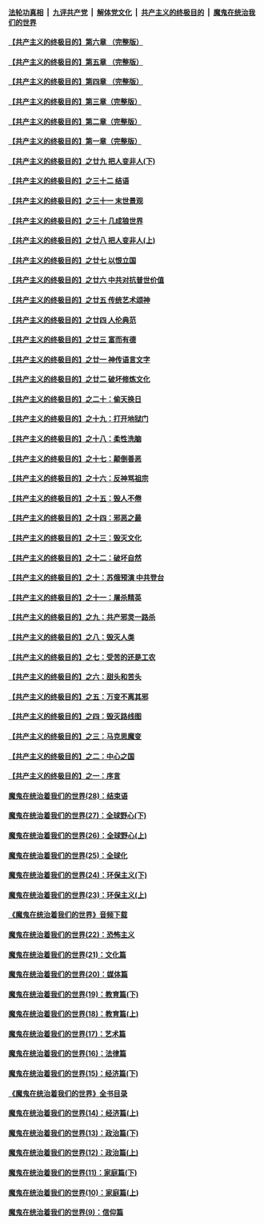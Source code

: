 ####  [法轮功真相](../../../../basic/blob/master/README.md?t=01092326) &nbsp;|&nbsp; [九评共产党](../../../../9ping.md/blob/master/README.md?t=01092326) &nbsp;|&nbsp; [解体党文化](../../../../jtdwh.md/blob/master/README.md?t=01092326)  &nbsp;|&nbsp; [共产主义的终极目的](../../../../gczydzjmd.md/blob/master/README.md?t=01092326) &nbsp;|&nbsp; [魔鬼在统治我们的世界](../../../../mgztzwmdsj.md/blob/master/README.md?t=01092326) 

#### [【共产主义的终极目的】第六章 （完整版）](../pages/nsc422/n11428913.md?t=01092326) 

#### [【共产主义的终极目的】第五章 （完整版）](../pages/nsc422/n11428912.md?t=01092326) 

#### [【共产主义的终极目的】第四章 （完整版）](../pages/nsc422/n11428907.md?t=01092326) 

#### [【共产主义的终极目的】第三章（完整版）](../pages/nsc422/n11428848.md?t=01092326) 

#### [【共产主义的终极目的】第二章（完整版）](../pages/nsc422/n11428831.md?t=01092326) 

#### [【共产主义的终极目的】第一章（完整版）](../pages/nsc422/n11417651.md?t=01092326) 

#### [【共产主义的终极目的】之廿九 把人变非人(下)](../pages/nsc422/n11344140.md?t=01092326) 

#### [【共产主义的终极目的】之三十二 结语](../pages/nsc422/n11360535.md?t=01092326) 

#### [【共产主义的终极目的】之三十一 末世景观](../pages/nsc422/n11351129.md?t=01092326) 

#### [【共产主义的终极目的】之三十 几成狼世界](../pages/nsc422/n11348280.md?t=01092326) 

#### [【共产主义的终极目的】之廿八 把人变非人(上)](../pages/nsc422/n11340492.md?t=01092326) 

#### [【共产主义的终极目的】之廿七 以恨立国](../pages/nsc422/n11336944.md?t=01092326) 

#### [【共产主义的终极目的】之廿六 中共对抗普世价值](../pages/nsc422/n11324785.md?t=01092326) 

#### [【共产主义的终极目的】之廿五 传统艺术颂神](../pages/nsc422/n11296396.md?t=01092326) 

#### [【共产主义的终极目的】之廿四 人伦典范](../pages/nsc422/n11296397.md?t=01092326) 

#### [【共产主义的终极目的】之廿三 富而有德](../pages/nsc422/n11283598.md?t=01092326) 

#### [【共产主义的终极目的】之廿一 神传语言文字](../pages/nsc422/n11263265.md?t=01092326) 

#### [【共产主义的终极目的】之廿二 破坏修炼文化](../pages/nsc422/n11245728.md?t=01092326) 

#### [【共产主义的终极目的】之二十：偷天换日](../pages/nsc422/n11238846.md?t=01092326) 

#### [【共产主义的终极目的】之十九：打开地狱门](../pages/nsc422/n11206376.md?t=01092326) 

#### [【共产主义的终极目的】之十八：柔性洗脑](../pages/nsc422/n11199994.md?t=01092326) 

#### [【共产主义的终极目的】之十七：颠倒善恶](../pages/nsc422/n11179782.md?t=01092326) 

#### [【共产主义的终极目的】之十六：反神骂祖宗](../pages/nsc422/n11166798.md?t=01092326) 

#### [【共产主义的终极目的】之十五：毁人不倦](../pages/nsc422/n11166792.md?t=01092326) 

#### [【共产主义的终极目的】之十四：邪恶之最](../pages/nsc422/n11150249.md?t=01092326) 

#### [【共产主义的终极目的】之十三：毁灭文化](../pages/nsc422/n11135227.md?t=01092326) 

#### [【共产主义的终极目的】之十二：破坏自然](../pages/nsc422/n11135214.md?t=01092326) 

#### [【共产主义的终极目的】之十：苏俄预演 中共登台](../pages/nsc422/n11118424.md?t=01092326) 

#### [【共产主义的终极目的】之十一：屠杀精英](../pages/nsc422/n11118442.md?t=01092326) 

#### [【共产主义的终极目的】之九：共产邪灵一路杀](../pages/nsc422/n11114139.md?t=01092326) 

#### [【共产主义的终极目的】之八：毁灭人类](../pages/nsc422/n11108503.md?t=01092326) 

#### [【共产主义的终极目的】之七：受苦的还是工农](../pages/nsc422/n11101809.md?t=01092326) 

#### [【共产主义的终极目的】之六：甜头和苦头](../pages/nsc422/n11096971.md?t=01092326) 

#### [【共产主义的终极目的】之五：万变不离其邪](../pages/nsc422/n11091285.md?t=01092326) 

#### [【共产主义的终极目的】之四：毁灭路线图](../pages/nsc422/n11086284.md?t=01092326) 

#### [【共产主义的终极目的】之三：马克思魔变](../pages/nsc422/n11061941.md?t=01092326) 

#### [【共产主义的终极目的】之二：中心之国](../pages/nsc422/n11047728.md?t=01092326) 

#### [【共产主义的终极目的】之一：序言](../pages/nsc422/n11086077.md?t=01092326) 

#### [魔鬼在统治着我们的世界(28)：结束语](../pages/nsc422/n10936246.md?t=01092326) 

#### [魔鬼在统治着我们的世界(27)：全球野心(下)](../pages/nsc422/n10928319.md?t=01092326) 

#### [魔鬼在统治着我们的世界(26)：全球野心(上)](../pages/nsc422/n10900318.md?t=01092326) 

#### [魔鬼在统治着我们的世界(25)：全球化](../pages/nsc422/n10788205.md?t=01092326) 

#### [魔鬼在统治着我们的世界(24)：环保主义(下)](../pages/nsc422/n10695307.md?t=01092326) 

#### [魔鬼在统治着我们的世界(23)：环保主义(上)](../pages/nsc422/n10688613.md?t=01092326) 

#### [《魔鬼在统治着我们的世界》音频下载](../pages/nsc422/n10635553.md?t=01092326) 

#### [魔鬼在统治着我们的世界(22)：恐怖主义](../pages/nsc422/n10614727.md?t=01092326) 

#### [魔鬼在统治着我们的世界(21)：文化篇](../pages/nsc422/n10597706.md?t=01092326) 

#### [魔鬼在统治着我们的世界(20)：媒体篇](../pages/nsc422/n10586579.md?t=01092326) 

#### [魔鬼在统治着我们的世界(19)：教育篇(下)](../pages/nsc422/n10564808.md?t=01092326) 

#### [魔鬼在统治着我们的世界(18)：教育篇(上)](../pages/nsc422/n10526970.md?t=01092326) 

#### [魔鬼在统治着我们的世界(17)：艺术篇](../pages/nsc422/n10499093.md?t=01092326) 

#### [魔鬼在统治着我们的世界(16)：法律篇](../pages/nsc422/n10485969.md?t=01092326) 

#### [魔鬼在统治着我们的世界(15)：经济篇(下)](../pages/nsc422/n10469975.md?t=01092326) 

#### [《魔鬼在统治着我们的世界》全书目录](../pages/nsc422/n10464261.md?t=01092326) 

#### [魔鬼在统治着我们的世界(14)：经济篇(上)](../pages/nsc422/n10457370.md?t=01092326) 

#### [魔鬼在统治着我们的世界(13)：政治篇(下)](../pages/nsc422/n10448270.md?t=01092326) 

#### [魔鬼在统治着我们的世界(12)：政治篇(上)](../pages/nsc422/n10444576.md?t=01092326) 

#### [魔鬼在统治着我们的世界(11)：家庭篇(下)](../pages/nsc422/n10440961.md?t=01092326) 

#### [魔鬼在统治着我们的世界(10)：家庭篇(上)](../pages/nsc422/n10435448.md?t=01092326) 

#### [魔鬼在统治着我们的世界(9)：信仰篇](../pages/nsc422/n10432159.md?t=01092326) 

